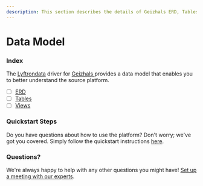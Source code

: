 ```yaml
---
description: This section describes the details of Geizhals ERD, Tables, and Views.
---
```


# Data Model

### Index

The  [Lyftrondata](https://www.lyftrondata.com/) driver for [Geizhals](https://www.lyftrondata.com/integration/geizhals/)[ ](https://www.lyftrondata.com/integration/geizhals/)provides a data model that enables you to better understand the source platform.

* [ ] [ERD](../../../marketing-analytics/geizhals/data-model/erd.md)
* [ ] [Tables](../../../marketing-analytics/geizhals/data-model/tables.md)
* [ ] [Views](../../../marketing-analytics/geizhals/data-model/views.md)

### Quickstart Steps

Do you have questions about how to use the platform? Don't worry; we've got you covered. Simply follow the quickstart instructions [here](../../../../quickstart-steps.md).

### Questions? <a href="#questions" id="questions"></a>

We're always happy to help with any other questions you might have! [Set up a meeting with our experts](https://www.lyftrondata.com/book-a-meeting/).

